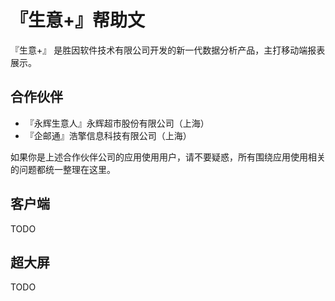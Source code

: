 # 『生意+』帮助文

『生意+』 是胜因软件技术有限公司开发的新一代数据分析产品，主打移动端报表展示。

## 合作伙伴

- 『永辉生意人』永辉超市股份有限公司（上海）
- 『企邮通』浩擎信息科技有限公司（上海）


如果你是上述合作伙伴公司的应用使用用户，请不要疑惑，所有围绕应用使用相关的问题都统一整理在这里。

## 
## 客户端

TODO

## 超大屏

TODO